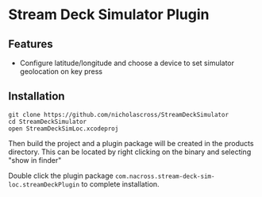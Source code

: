 # Stream Deck Simulator Plugin

## Features

 - Configure latitude/longitude and choose a device to set simulator geolocation on key press
 
## Installation

```
git clone https://github.com/nicholascross/StreamDeckSimulator
cd StreamDeckSimulator
open StreamDeckSimLoc.xcodeproj
```

Then build the project and a plugin package will be created in the products directory.  This can be located by right clicking on the binary and selecting "show in finder"

Double click the plugin package `com.nacross.stream-deck-sim-loc.streamDeckPlugin` to complete installation.

